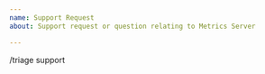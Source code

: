 ```yaml
---
name: Support Request
about: Support request or question relating to Metrics Server 

---
```


<!-- 
STOP -- PLEASE READ!
GitHub is not the right place for support requests.
If you're looking for help, check [Stack Overflow](https://stackoverflow.com/questions/tagged/kubernetes) and the [troubleshooting guide](https://kubernetes.io/docs/tasks/debug-application-cluster/troubleshooting/).
Have questions? Look through metrics-server [Frequently Asked Questions](https://github.com/kubernetes-sigs/metrics-server/blob/master/FAQ.md)
You can also post your question on the [#sig-instrumentation](https://kubernetes.slack.com/messages/sig-instrumentation) channel of [Kubernetes Slack](http://slack.k8s.io/) or the [Discuss Kubernetes](https://discuss.kubernetes.io/) forum.
If the matter is security related, please disclose it privately via https://kubernetes.io/security/.
-->

<!-- DO NOT EDIT BELOW THIS LINE -->

/triage support